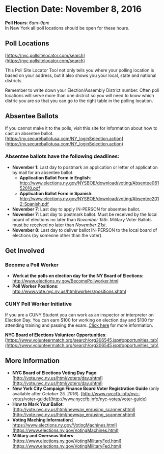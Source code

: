 
# Election Date: November 8, 2016

**Poll Hours**: _6am&ndash;9pm_   
In New York all poll locations should be open for these hours.

## Poll Locations

[https://nyc.pollsitelocator.com/search](https://nyc.pollsitelocator.com/search)

This Poll Site Locator Tool not only tells you where your polling location is based on your address, but it also shows you your local, state and national districts.

Remember to write down your Election/Assembly District number. Often poll locations will serve more than one district so you will need to know which distric you are so that you can go to the right table in the polling location.

## Absentee Ballots

If you cannot make it to the polls, visit this site for information about how to cast an absentee ballot.
[https://ny.secureballotusa.com/NY_loginSelection.action](https://ny.secureballotusa.com/NY_loginSelection.action)

### Absentee ballots have the following deadlines:

* **November 1**: Last day to postmark an application or letter of application by mail for an absentee ballot.
	* **Application Ballot Form in English**: http://www.elections.ny.gov/NYSBOE/download/voting/Absentee06152010.pdf
	* **Application Ballot Form in Spanish**: http://www.elections.ny.gov/NYSBOE/download/voting/Absentee2012-Spanish.pdf
* **November 7**: Last day to apply IN-PERSON for absentee ballot.
* **November 7**: Last day to postmark ballot. Must be received by the local board of elections no later than _November 15th_. Military Voter Ballots must be received no later than _November 21st_.
* **November 8**: Last day to deliver ballot IN-PERSON to the local board of elections (by someone other than the voter).

## Get Involved
### Become a Poll Worker 
* **Work at the polls on election day for the NY Board of Elections**: []()http://www.elections.ny.gov/BecomePollworker.html
* **Poll Worker Positions**: http://www.vote.nyc.ny.us/html/workers/positions.shtml

### CUNY Poll Worker Initiative 
If you are a CUNY Student you can work as an inspector or interpreter on Election Day. You can earn $100 for working on election day and $100 for attending training and passing the exam. [Click here](http://www2.cuny.edu/employment/student-jobs/jobs/poll-worker-initiative/) for more information.

**NYC Board of Elections Volunteer Opportunities**: [https://www.volunteermatch.org/search/org306545.jsp#opportunities_tab](https://www.volunteermatch.org/search/org306545.jsp#opportunities_tab)

## More Information

* **NYC Board of Elections Voting Day Page**: [http://vote.nyc.ny.us/html/voters/day.shtml](http://vote.nyc.ny.us/html/voters/day.shtml)
* **New York City Campaign Finance Board Voter Registration Guide** (only available after _October 25, 2016_). [http://www.nyccfb.info/nyc-votes/voter-guide](http://www.nyccfb.info/nyc-votes/voter-guide)
* **How to Mark Your Ballot**: [http://vote.nyc.ny.us/html/newway_en/using_scanner.shtml](http://vote.nyc.ny.us/html/newway_en/using_scanner.shtml)
* **Voting Maching Information**:[ https://www.elections.ny.gov/VotingMachines.html](https://www.elections.ny.gov/VotingMachines.html)
* **Military and Overseas Voters**: [https://www.elections.ny.gov/VotingMilitaryFed.html](https://www.elections.ny.gov/VotingMilitaryFed.html)
